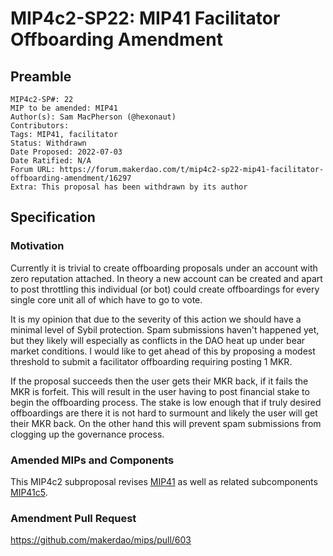 # MIP4c2-SP22: MIP41 Facilitator Offboarding Amendment

## Preamble

```
MIP4c2-SP#: 22
MIP to be amended: MIP41
Author(s): Sam MacPherson (@hexonaut)
Contributors:
Tags: MIP41, facilitator
Status: Withdrawn
Date Proposed: 2022-07-03
Date Ratified: N/A
Forum URL: https://forum.makerdao.com/t/mip4c2-sp22-mip41-facilitator-offboarding-amendment/16297
Extra: This proposal has been withdrawn by its author
```

## Specification

### Motivation

Currently it is trivial to create offboarding proposals under an account with zero reputation attached. In theory a new account can be created and apart to post throttling this individual (or bot) could create offboardings for every single core unit all of which have to go to vote.

It is my opinion that due to the severity of this action we should have a minimal level of Sybil protection. Spam submissions haven't happened yet, but they likely will especially as conflicts in the DAO heat up under bear market conditions. I would like to get ahead of this by proposing a modest threshold to submit a facilitator offboarding requiring posting 1 MKR.

If the proposal succeeds then the user gets their MKR back, if it fails the MKR is forfeit. This will result in the user having to post financial stake to begin the offboarding process. The stake is low enough that if truly desired offboardings are there it is not hard to surmount and likely the user will get their MKR back. On the other hand this will prevent spam submissions from clogging up the governance process.

### Amended MIPs and Components

This MIP4c2 subproposal revises [MIP41](https://mips.makerdao.com/mips/details/MIP41) as well as related subcomponents [MIP41c5](https://mips.makerdao.com/mips/details/MIP41#MIP41c5).

### Amendment Pull Request

https://github.com/makerdao/mips/pull/603

